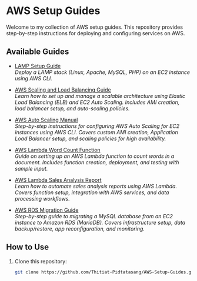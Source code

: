 # AWS Setup Guides

Welcome to my collection of AWS setup guides. This repository provides step-by-step instructions for deploying and configuring services on AWS.

## Available Guides

- [LAMP Setup Guide](https://github.com/Thitiat-Pidtatasang/AWS-Setup-Guides/tree/main/LAMP-Setup)  
  *Deploy a LAMP stack (Linux, Apache, MySQL, PHP) on an EC2 instance using AWS CLI.*

- [AWS Scaling and Load Balancing Guide](https://github.com/Thitiat-Pidtatasang/AWS-Setup-Guides/tree/main/AWS-Scaling-and-Load-Balancing-Guide)  
  *Learn how to set up and manage a scalable architecture using Elastic Load Balancing (ELB) and EC2 Auto Scaling. Includes AMI creation, load balancer setup, and auto-scaling policies.*

- [AWS Auto Scaling Manual](https://github.com/Thitiat-Pidtatasang/AWS-Setup-Guides/tree/main/AWS-Auto-Scaling-Manual)  
  *Step-by-step instructions for configuring AWS Auto Scaling for EC2 instances using AWS CLI. Covers custom AMI creation, Application Load Balancer setup, and scaling policies for high availability.*

- [AWS Lambda Word Count Function](https://github.com/Thitiat-Pidtatasang/AWS-Setup-Guides/tree/main/AWS-Lambda-Word-Count-Function)  
  *Guide on setting up an AWS Lambda function to count words in a document. Includes function creation, deployment, and testing with sample input.*

- [AWS Lambda Sales Analysis Report](https://github.com/Thitiat-Pidtatasang/AWS-Setup-Guides/tree/main/AWS-Lambda-Sales-Analysis-Report-Automation)  
  *Learn how to automate sales analysis reports using AWS Lambda. Covers function setup, integration with AWS services, and data processing workflows.*
- [AWS RDS Migration Guide](https://github.com/Thitiat-Pidtatasang/AWS-Setup-Guides/tree/main/AWS-RDS-Migration)  
  *Step-by-step guide to migrating a MySQL database from an EC2 instance to Amazon RDS (MariaDB). Covers infrastructure setup, data backup/restore, app reconfiguration, and monitoring.*

## How to Use
1. Clone this repository:
   ```bash
   git clone https://github.com/Thitiat-Pidtatasang/AWS-Setup-Guides.git
